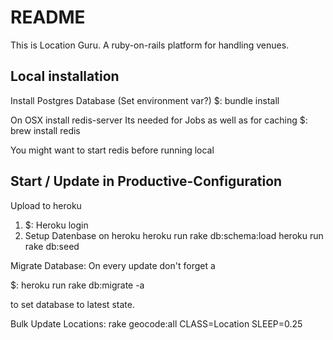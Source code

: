 # README

This is Location Guru.
A ruby-on-rails platform for handling venues.

Local installation
------------------
Install Postgres Database
  (Set environment var?)
$: bundle install

On OSX install redis-server
Its needed for Jobs as well as for caching
$: brew install redis

You might want to start redis before running local


Start / Update in Productive-Configuration
------------------------------------------
Upload to heroku
1. $: Heroku login
2. Setup Datenbase on heroku
    heroku run rake db:schema:load
    heroku run rake db:seed

Migrate Database:
On every update don't forget a

$: heroku run rake db:migrate -a <appname>

to set database to latest state.


Bulk Update Locations:
  rake geocode:all CLASS=Location SLEEP=0.25
